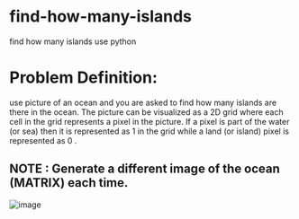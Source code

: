 # find-how-many-islands
find how many islands use python

# Problem Definition:
use picture of an ocean and you are asked to find how many islands are there in
the ocean. The picture can be visualized as a 2D grid where each cell in the grid represents a pixel in
the picture. If a pixel is part of the water (or sea) then it is represented as 1 in the grid while a land (or
island) pixel is represented as 0 .

## NOTE : Generate a different image of the ocean (MATRIX) each time.
![image](https://github.com/drbusaidi/find-how-many-islands/assets/121006628/1a712f76-d4a7-4d6c-a79f-c9493cbaea48)
